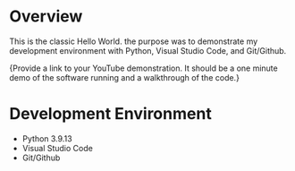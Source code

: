 # Overview

This is the classic Hello World. the purpose was to demonstrate my development environment with Python, Visual Studio Code, and Git/Github.

{Provide a link to your YouTube demonstration.  It should be a one minute demo of the software running and a walkthrough of the code.}

# Development Environment

* Python 3.9.13
* Visual Studio Code
* Git/Github
